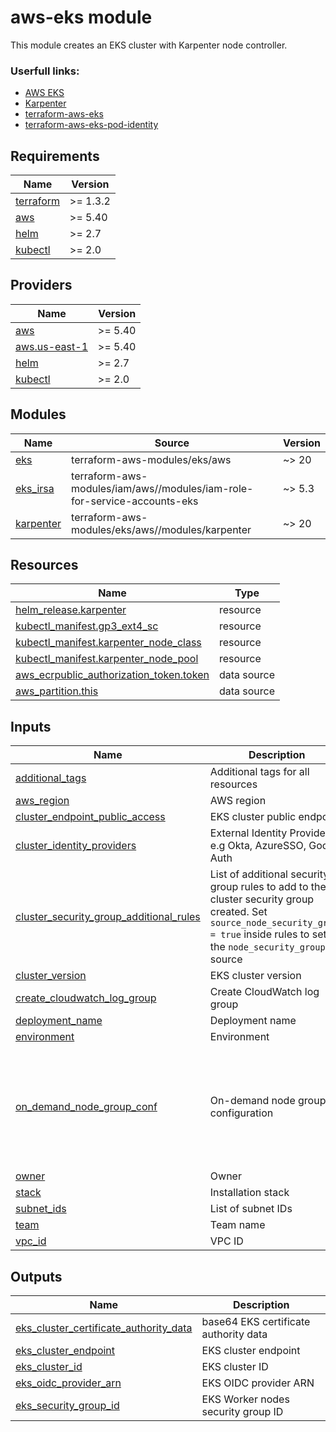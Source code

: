 # aws-eks module
This module creates an EKS cluster with Karpenter node controller.

### Userfull links:
- [AWS EKS](https://docs.aws.amazon.com/eks/latest/userguide/getting-started.html)
- [Karpenter](https://kubernetes.io/docs/home/)
- [terraform-aws-eks](https://github.com/terraform-aws-modules/terraform-aws-eks)
- [terraform-aws-eks-pod-identity](https://github.com/terraform-aws-modules/terraform-aws-eks-pod-identity)

<!-- BEGIN_TF_DOCS -->
## Requirements

| Name | Version |
|------|---------|
| <a name="requirement_terraform"></a> [terraform](#requirement\_terraform) | >= 1.3.2 |
| <a name="requirement_aws"></a> [aws](#requirement\_aws) | >= 5.40 |
| <a name="requirement_helm"></a> [helm](#requirement\_helm) | >= 2.7 |
| <a name="requirement_kubectl"></a> [kubectl](#requirement\_kubectl) | >= 2.0 |

## Providers

| Name | Version |
|------|---------|
| <a name="provider_aws"></a> [aws](#provider\_aws) | >= 5.40 |
| <a name="provider_aws.us-east-1"></a> [aws.us-east-1](#provider\_aws.us-east-1) | >= 5.40 |
| <a name="provider_helm"></a> [helm](#provider\_helm) | >= 2.7 |
| <a name="provider_kubectl"></a> [kubectl](#provider\_kubectl) | >= 2.0 |

## Modules

| Name | Source | Version |
|------|--------|---------|
| <a name="module_eks"></a> [eks](#module\_eks) | terraform-aws-modules/eks/aws | ~> 20 |
| <a name="module_eks_irsa"></a> [eks\_irsa](#module\_eks\_irsa) | terraform-aws-modules/iam/aws//modules/iam-role-for-service-accounts-eks | ~> 5.3 |
| <a name="module_karpenter"></a> [karpenter](#module\_karpenter) | terraform-aws-modules/eks/aws//modules/karpenter | ~> 20 |

## Resources

| Name | Type |
|------|------|
| [helm_release.karpenter](https://registry.terraform.io/providers/hashicorp/helm/latest/docs/resources/release) | resource |
| [kubectl_manifest.gp3_ext4_sc](https://registry.terraform.io/providers/alekc/kubectl/latest/docs/resources/manifest) | resource |
| [kubectl_manifest.karpenter_node_class](https://registry.terraform.io/providers/alekc/kubectl/latest/docs/resources/manifest) | resource |
| [kubectl_manifest.karpenter_node_pool](https://registry.terraform.io/providers/alekc/kubectl/latest/docs/resources/manifest) | resource |
| [aws_ecrpublic_authorization_token.token](https://registry.terraform.io/providers/hashicorp/aws/latest/docs/data-sources/ecrpublic_authorization_token) | data source |
| [aws_partition.this](https://registry.terraform.io/providers/hashicorp/aws/latest/docs/data-sources/partition) | data source |

## Inputs

| Name | Description | Type | Default | Required |
|------|-------------|------|---------|:--------:|
| <a name="input_additional_tags"></a> [additional\_tags](#input\_additional\_tags) | Additional tags for all resources | `map(string)` | `{}` | no |
| <a name="input_aws_region"></a> [aws\_region](#input\_aws\_region) | AWS region | `string` | n/a | yes |
| <a name="input_cluster_endpoint_public_access"></a> [cluster\_endpoint\_public\_access](#input\_cluster\_endpoint\_public\_access) | EKS cluster public endpoint | `bool` | `false` | no |
| <a name="input_cluster_identity_providers"></a> [cluster\_identity\_providers](#input\_cluster\_identity\_providers) | External Identity Providers, e.g Okta, AzureSSO, Google Auth | `map(any)` | `{}` | no |
| <a name="input_cluster_security_group_additional_rules"></a> [cluster\_security\_group\_additional\_rules](#input\_cluster\_security\_group\_additional\_rules) | List of additional security group rules to add to the cluster security group created. Set `source_node_security_group = true` inside rules to set the `node_security_group` as source | `any` | `{}` | no |
| <a name="input_cluster_version"></a> [cluster\_version](#input\_cluster\_version) | EKS cluster version | `string` | n/a | yes |
| <a name="input_create_cloudwatch_log_group"></a> [create\_cloudwatch\_log\_group](#input\_create\_cloudwatch\_log\_group) | Create CloudWatch log group | `bool` | `false` | no |
| <a name="input_deployment_name"></a> [deployment\_name](#input\_deployment\_name) | Deployment name | `string` | `"eks"` | no |
| <a name="input_environment"></a> [environment](#input\_environment) | Environment | `string` | n/a | yes |
| <a name="input_on_demand_node_group_conf"></a> [on\_demand\_node\_group\_conf](#input\_on\_demand\_node\_group\_conf) | On-demand node group configuration | <pre>object({<br/>    ami_type       = optional(string, "BOTTLEROCKET_ARM_64")<br/>    instance_types = optional(list(string), ["m7g.medium"])<br/>    min_size       = optional(number, 2)<br/>    max_size       = optional(number, 2)<br/>    desired_size   = optional(number, 2)<br/>  })</pre> | `{}` | no |
| <a name="input_owner"></a> [owner](#input\_owner) | Owner | `string` | n/a | yes |
| <a name="input_stack"></a> [stack](#input\_stack) | Installation stack | `string` | n/a | yes |
| <a name="input_subnet_ids"></a> [subnet\_ids](#input\_subnet\_ids) | List of subnet IDs | `list(string)` | n/a | yes |
| <a name="input_team"></a> [team](#input\_team) | Team name | `string` | `"devops"` | no |
| <a name="input_vpc_id"></a> [vpc\_id](#input\_vpc\_id) | VPC ID | `string` | n/a | yes |

## Outputs

| Name | Description |
|------|-------------|
| <a name="output_eks_cluster_certificate_authority_data"></a> [eks\_cluster\_certificate\_authority\_data](#output\_eks\_cluster\_certificate\_authority\_data) | base64 EKS certificate authority data |
| <a name="output_eks_cluster_endpoint"></a> [eks\_cluster\_endpoint](#output\_eks\_cluster\_endpoint) | EKS cluster endpoint |
| <a name="output_eks_cluster_id"></a> [eks\_cluster\_id](#output\_eks\_cluster\_id) | EKS cluster ID |
| <a name="output_eks_oidc_provider_arn"></a> [eks\_oidc\_provider\_arn](#output\_eks\_oidc\_provider\_arn) | EKS OIDC provider ARN |
| <a name="output_eks_security_group_id"></a> [eks\_security\_group\_id](#output\_eks\_security\_group\_id) | EKS Worker nodes security group ID |
<!-- END_TF_DOCS -->